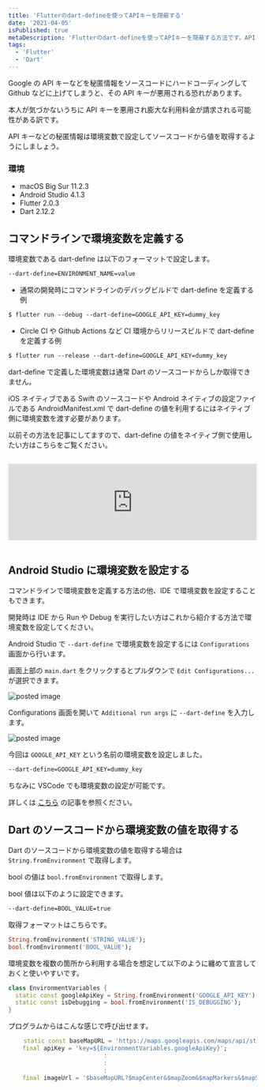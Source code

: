 ```yaml
---
title: 'Flutterのdart-defineを使ってAPIキーを隠蔽する'
date: '2021-04-05'
isPublished: true
metaDescription: 'Flutterのdart-defineを使ってAPIキーを隠蔽する方法です。API キーなどの秘匿情報は環境変数で設定してソースコードから値を取得するようにしましょう。'
tags:
  - 'Flutter'
  - 'Dart'
---
```


Google の API キーなどを秘匿情報をソースコードにハードコーディングして Github などに上げてしまうと、その API キーが悪用される恐れがあります。

本人が気づかないうちに API キーを悪用され膨大な利用料金が請求される可能性がある訳です。

API キーなどの秘匿情報は環境変数で設定してソースコードから値を取得するようにしましょう。

### 環境

- macOS Big Sur 11.2.3
- Android Studio 4.1.3
- Flutter 2.0.3
- Dart 2.12.2

## コマンドラインで環境変数を定義する

環境変数である dart-define は以下のフォーマットで設定します。

```txt
--dart-define=ENVIRONMENT_NAME=value
```

- 通常の開発時にコマンドラインのデバッグビルドで dart-define を定義する例

```txt
$ flutter run --debug --dart-define=GOOGLE_API_KEY=dummy_key
```

- Circle CI や Github Actions など CI 環境からリリースビルドで dart-define を定義する例

```txt
$ flutter run --release --dart-define=GOOGLE_API_KEY=dummy_key
```

dart-define で定義した環境変数は通常 Dart のソースコードからしか取得できません。

iOS ネイティブである Swift のソースコードや Android ネイティブの設定ファイルである AndroidManifest.xml で dart-define の値を利用するにはネイティブ側に環境変数を渡す必要があります。

以前その方法を記事にしてますので、dart-define の値をネイティブ側で使用したい方はこちらをご覧ください。

<iframe class="hatenablogcard" style="width:100%;height:155px;margin:15px 0;max-width:680px;" title="Flutterのdart-defineで設定した環境変数をソースコードやAndroidManifest.xmlで使用する | ZUMA Lab" src="https://hatenablog-parts.com/embed?url=https://zuma-lab.com/posts/flutter-dart-define-environment" frameborder="0" scrolling="no"></iframe>

## Android Studio に環境変数を設定する

コマンドラインで環境変数を定義する方法の他、IDE で環境変数を設定することもできます。

開発時は IDE から Run や Debug を実行したい方はこれから紹介する方法で環境変数を設定してください。

Android Studio で `--dart-define` で環境変数を設定するには `Configurations` 画面から行います。

画面上部の `main.dart` をクリックするとプルダウンで `Edit Configurations...` が選択できます。

<img src='/images/posts/2021-03-29-1.png' class='img' alt='posted image' />

Configurations 画面を開いて `Additional run args` に `--dart-define` を入力します。

<img src='/images/posts/2021-03-29-2.png' class='img' alt='posted image' />

今回は `GOOGLE_API_KEY` という名前の環境変数を設定しました。

```txt
--dart-define=GOOGLE_API_KEY=dummy_key
```

ちなみに VSCode でも環境変数の設定が可能です。

詳しくは [こちら](https://qiita.com/mr-hisa-child/items/a7efc63044fa52bf3db6) の記事を参照ください。

## Dart のソースコードから環境変数の値を取得する

Dart のソースコードから環境変数の値を取得する場合は `String.fromEnvironment` で取得します。

bool の値は `bool.fromEnvironment` で取得します。

bool 値は以下のように設定できます。

```txt
--dart-define=BOOL_VALUE=true
```

取得フォーマットはこちらです。

```dart
String.fromEnvironment('STRING_VALUE');
bool.fromEnvironment('BOOL_VALUE');
```

環境変数を複数の箇所から利用する場合を想定して以下のように纏めて宣言しておくと使いやすいです。

```dart
class EnvironmentVariables {
  static const googleApiKey = String.fromEnvironment('GOOGLE_API_KEY');
  static const isDebugging = bool.fromEnvironment('IS_DEBUGGING');
}
```

プログラムからはこんな感じで呼び出せます。

```dart
　　 static const baseMapURL = 'https://maps.googleapis.com/maps/api/staticmap';
    final apiKey = 'key=${EnvironmentVariables.googleApiKey}';
                           :
                           :
                           :
    final imageUrl = '$baseMapURL?$mapCenter&$mapZoom&$mapMarkers&$mapSize&$apiKey';
```

